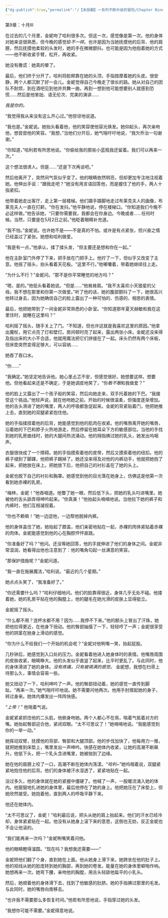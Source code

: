 ```yaml
---
{"dg-publish":true,"permalink":"/【未授翻】一系列不断升级的冒险/Chapter Nine/","created":"2024-11-18T18:18:58.609+08:00","updated":"2024-11-18T18:23:11.831+08:00"}
---
```


第9章：十月Ⅲ

在过去的几个月里，金妮吻了哈利很多次。但这一次，感觉像是第一次。他的身体对她来说很熟悉，但今晚的感觉却*不一样*。也许是因为当她抚摸他的后背、他的肩膀，然后抚摸他柔软的头发时，她的手在微微颤抖。也可能是因为他抱着她的方式——他不断收紧手臂，松开，再收紧。

她没有撒谎：她真的晕了。

最后，他们终于分开了。哈利将脸颊靠在她的头顶，手指按摩着她的头皮。很安静，两个人都沉默了好一会儿。金妮觉得自己今晚走了很长的路。她从对自己的团队不耐烦，到在酒吧见到他并共舞一曲，再到一想到他可能想要别人就感到恐慌……然后是他笨拙、语无伦次、完美的演讲……

*我是你的。*

“我觉得我从来没有这么开心过。”他惊讶地说道。

“我也是。”金妮说。她抬头看着他，他的笑容使他容光焕发。她仰起头，再次亲吻他，想尝尝他的笑容。“我想，”当他们分开后，她气喘吁吁地说，“我欠乔治一句谢谢。”

“你知道，”哈利若有所思地说。“你偷给我的那些小蓝瓶我还留着。我们可以再来一次。”

这个想法很诱人。但是……“还是下次再谈吧。”

然后他离开了，突然间气氛似乎变了。他的眼睛依然明亮，但却更加专注地注视着她。他伸出手说：“跟我走吧？”她没有用言语回答他，而是握住了他的手，两人十指紧扣。

他带着她走出客厅，走上第一层楼梯。他们蹑手蹑脚地走过布莱克夫人的画像，布莱克夫人一直在打鼾。“你在发抖。”他平静地说，停在楼梯口。“你知道我们今晚不必这样做。”他告诉她，“只要你需要我，我都会在你身边。今晚或者……任何时候。当然，只要是在5月2日之前。”他眨着眼睛补充道。

“我不怕。”金妮说。也许她不是——不是真的不怕。或许是有点紧张，但兴奋之情已经盖过了紧张。她想和哈利做爱。

“我是有一点，”他承认，揉了揉头发，“但主要还是想和你在一起。”

他在主卧室门外停了下来，把手放在门把手上。他拧了一下，但似乎又改变了主意。他摇了摇头，抬头看着天花板。“这里不行。”他嘟囔着，带着她继续往上走。

“为什么不行？”金妮问。“那不是你平常睡觉的地方吗？”

“嗯，是的。”他低头看着她说。“但是……”他耸耸肩。“我不太喜欢小天狼星的父母。我不想在那里和你第一次做爱。”听了他的话，她的腹部颤抖了一下，她很高兴他转过身去，因为她确信自己的脸上露出了一种可怕的、伤感的、相思的表情。

最后，他把她带到了一间金妮非常熟悉的小卧室。“你知道那年夏天赫敏和我在这里住时，就睡在这里吗？”

哈利摇了摇头，随手关上了门。“不知道，但也许这就是我喜欢这里的原因。”他拿出魔杖，用它点亮了灯和壁灯。房间顿时亮了起来，露出两张小床。金妮还没来得及指出床的大小不合适，他就用魔法把它们拼接在了一起。床头仍然有两个床板，但床垫突然变得足够大，可以容纳……

她吞了吞口水。

“你……”

“我确定。”她坚定地告诉他。她心里忐忑不安，但感觉很好。她想要这样。想要他。但他看起来还是不确定，于是她调皮地笑了，“你*敢不敢*和我做爱？”

他的脸上又露出了一个孩子般的笑容，然后向她走来，双手托着她的下巴。“我接受这个挑战。”他轻声说，就在他吻她之前。开始的时候很温柔，但强度逐渐增加。他的舌头滑进了她的嘴里，两人的呼吸都急促起来。金妮的背紧贴着门，他把她推上去，直到她的双腿紧紧抱住他。

她的手指揉捏着他的后背，她能感觉到他的肌肉在收紧。他的嘴唇离开她的嘴唇，沿着她的下巴和脖子火热地游走，然后停留在她耳朵下方的敏感部位。当他的手找到她的乳房曲线时，她的大腿间热流涌动。他的拇指拂过她的乳头，她发出呜咽声。

衣服很快成了一个障碍。她的手指摸索着他的皮带，然后又摸索着他的纽扣。他的裤子褪到了脚踝，他把裤子踢掉了。她还没来得及对他的内裤动手，他就把她抱了起来，把她放在床上。把她放下后，他把自己的衬衫盖在了她的头上。

金妮也脱下自己的衬衫和胸罩。她感觉到他的目光落在她身上，仿佛这是他第一次看到她赤裸的乳房。

“梅林，金妮！”他吞咽道。他瞥了她一眼，然后低下头，把她的乳头叼进嘴里。她被他的舌头舔弄得呻吟起来。“你真美！”他抬起头喃喃地说。当他拉下她的裤子和内裤时，他们互相凝视着。

“你也不赖嘛！”她一边逗他，一边帮他脱掉内裤。

他的身体盖住了她，她抬起了膝盖，他们亲密地贴在一起，赤裸的肉体紧贴着赤裸的肉体。金妮能感觉到他的心在胸腔怦怦直跳。

“你准备好了吗？”他问。还没等她回答，他的手就伸进了他们的身体之间。金妮非常湿润，她看得出他也注意到了：他的嘴角勾起一丝满意的笑容。

“那保护措施呢？”金妮问道。

“我一直在施展魔法，”哈利说。“最近的几个星期。”

她点点头笑了，“我准备好了。”

“你还需要什么吗？”哈利仔细地问。他们的脸靠得很近，身体几乎无处不碰。他搂着她，她的乳房平贴在他的胸膛上，他的腿毛在她光滑的皮肤上显得挺立。

金妮摇了摇头。

“什么都不用？连杯水都不用？因为……我停不下来。”他的额头上冒出了汗珠，她把他拉得更近，在他身下扭动。他的臀部抽搐了一下，轻轻哼了一声；金妮很享受他的阴茎在她身上滑动的感觉。

“你为什么不给我们一个开始的机会呢？”金妮对他咧嘴一笑，抬起屁股。

几秒钟后，她感觉到入口处的压力。金妮看着他进入她身体时的表情。他嘴唇周围的皮肤收紧，眼睛睁大。他的头发似乎直竖了起来，比平时更乱了。与此同时，他的身体滑进了她的身体。*没有疼痛，只有被填满的感觉。* 金妮想，我想在扫帚上待那么久，事情会容易一些。

她又扭动了一下，哈利呻吟了一声。他的臀部扭动着，她的感觉一直传到脚趾。“再来一次。”她气喘吁吁地说。她不需要问他两次。他用手肘撑起她的身子，转过身来。她体内爆发出一阵阵快感。

*“上帝！”* 他喘着气说。

金妮紧紧抓住他的二头肌，他俯身吻她。两个人都心不在焉，喘着气抵着对方的嘴。她抬起臀部迎合他，紧闭双眼。“太不可思议了！”她喃喃地说。“我能感觉到你的一举一动。”

她挥动双臂，抚摸他的背部、臀部和大腿顶部。他的步伐加快了，他每用力一推，就把她推到床垫上，嘴里发出一声呻吟。快感在她体内收紧，让她的高潮不断飙升。他低下头，把一个乳头含进嘴里，她被抛到了边缘。

她在他的肩膀上咬了一口，高潮不断在她体内荡漾。“*哈利~*”她呜咽着说，双腿紧紧地抱住他的后背。他们的身体被汗水湿透了，紧紧地贴在一起。

没过多久，他的身体就在她的紧握中僵硬了。他喊了一声，一股暖流涌入她的体内。他狠狠地扎进她的身体里，最后他停在了她的身上。他把她压在了床垫上，但她欣然接受。她抱着他，直到两人的呼吸平静下来。

他还在她体内。

“太不可思议了，金妮！”哈利最后说，把头从她的肩上抬起来。他们的汗水已经冷却，身体紧紧贴在一起。他没有从她身上滚下来的意思，这倒也无妨，反正金妮也不会让他滚的。

“我们能再来一次吗？”金妮咧嘴笑着问他。

他的眼睛瞪得溜圆。“现在吗？我想我还需要——”

金妮把他们翻了个身，直到她在上面。他从她身上滑下来，她跨坐在他的肚子上。他的视线从她的脸庞转到她的胸部，再到她的卷发。能量在她的身体里噼啪作响。她想再来一次。她弯下腰，亲吻他的胸膛，用舌头轻舔他扁平的小乳头。

然后，她顺着他的身体滑下去，找到了他敏感的肚脐。她的手指拂过那里的毛发。与此同时，她的嘴唇向南移去。

“也许我不需要那么多恢复时间。”他若有所思地说，手指穿过她的头发。

“我想你可能不需要。”金妮得意地说。